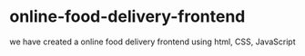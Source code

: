 # online-food-delivery-frontend
we have created a online food delivery frontend using html, CSS, JavaScript 
